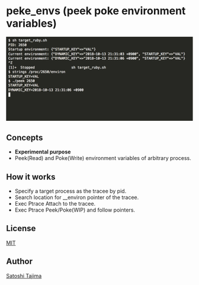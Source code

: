 # peke_envs (peek poke environment variables)

[![asciicast](./docs/asciinema.png)](https://asciinema.org/a/206309)

## Concepts

* **Experimental purpose**
* Peek(Read) and Poke(Write) environment variables of arbitrary process.


## How it works

* Specify a target process as the tracee by pid.
* Search location for __environ pointer of the tracee.
* Exec Ptrace Attach to the tracee.
* Exec Ptrace Peek/Poke(WIP) and follow pointers.

## License

[MIT](./LICENSE)

## Author

[Satoshi Tajima](https://github.com/s-tajima)

